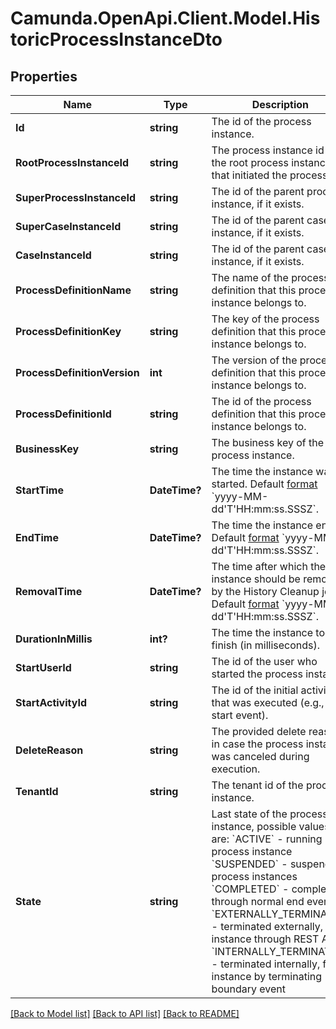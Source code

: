 # Camunda.OpenApi.Client.Model.HistoricProcessInstanceDto
## Properties

Name | Type | Description | Notes
------------ | ------------- | ------------- | -------------
**Id** | **string** | The id of the process instance. | [optional] 
**RootProcessInstanceId** | **string** | The process instance id of the root process instance that initiated the process. | [optional] 
**SuperProcessInstanceId** | **string** | The id of the parent process instance, if it exists. | [optional] 
**SuperCaseInstanceId** | **string** | The id of the parent case instance, if it exists. | [optional] 
**CaseInstanceId** | **string** | The id of the parent case instance, if it exists. | [optional] 
**ProcessDefinitionName** | **string** | The name of the process definition that this process instance belongs to. | [optional] 
**ProcessDefinitionKey** | **string** | The key of the process definition that this process instance belongs to. | [optional] 
**ProcessDefinitionVersion** | **int** | The version of the process definition that this process instance belongs to. | [optional] 
**ProcessDefinitionId** | **string** | The id of the process definition that this process instance belongs to. | [optional] 
**BusinessKey** | **string** | The business key of the process instance. | [optional] 
**StartTime** | **DateTime?** | The time the instance was started. Default [format](https://docs.camunda.org/manual/7.14/reference/rest/overview/date-format/) &#x60;yyyy-MM-dd&#39;T&#39;HH:mm:ss.SSSZ&#x60;. | [optional] 
**EndTime** | **DateTime?** | The time the instance ended. Default [format](https://docs.camunda.org/manual/7.14/reference/rest/overview/date-format/) &#x60;yyyy-MM-dd&#39;T&#39;HH:mm:ss.SSSZ&#x60;. | [optional] 
**RemovalTime** | **DateTime?** | The time after which the instance should be removed by the History Cleanup job. Default [format](https://docs.camunda.org/manual/7.14/reference/rest/overview/date-format/) &#x60;yyyy-MM-dd&#39;T&#39;HH:mm:ss.SSSZ&#x60;. | [optional] 
**DurationInMillis** | **int?** | The time the instance took to finish (in milliseconds). | [optional] 
**StartUserId** | **string** | The id of the user who started the process instance. | [optional] 
**StartActivityId** | **string** | The id of the initial activity that was executed (e.g., a start event). | [optional] 
**DeleteReason** | **string** | The provided delete reason in case the process instance was canceled during execution. | [optional] 
**TenantId** | **string** | The tenant id of the process instance. | [optional] 
**State** | **string** | Last state of the process instance, possible values are:  &#x60;ACTIVE&#x60; - running process instance  &#x60;SUSPENDED&#x60; - suspended process instances  &#x60;COMPLETED&#x60; - completed through normal end event  &#x60;EXTERNALLY_TERMINATED&#x60; - terminated externally, for instance through REST API  &#x60;INTERNALLY_TERMINATED&#x60; - terminated internally, for instance by terminating boundary event | [optional] 

[[Back to Model list]](../README.md#documentation-for-models) [[Back to API list]](../README.md#documentation-for-api-endpoints) [[Back to README]](../README.md)

